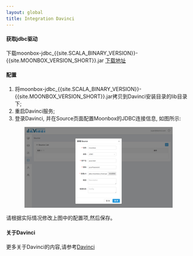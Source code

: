 ```yaml
---
layout: global
title: Integration Davinci
---
```


#### 获取jdbc驱动

下载moonbox-jdbc_{{site.SCALA_BINARY_VERSION}}-{{site.MOONBOX_VERSION_SHORT}}.jar [下载地址](https://github.com/edp963/moonbox/releases/tag/0.2.0)

#### 配置
   
1. 将moonbox-jdbc_{{site.SCALA_BINARY_VERSION}}-{{site.MOONBOX_VERSION_SHORT}}.jar拷贝到Davinci安装目录的lib目录下;
2. 重启Davinci服务;
3. 登录Davinci, 并在Source页面配置Moonbox的JDBC连接信息, 如图所示:

<p style="text-align: center;">
  <img src="img/integration-davinci.png" style="width:80%;" title="Integration Davinci" alt="Integration Davinci" />
</p>
请根据实际情况修改上图中的配置项,然后保存。

#### 关于Davinci

更多关于Davinci的内容,请参考[Davinci](https://github.com/edp963/davinci)

